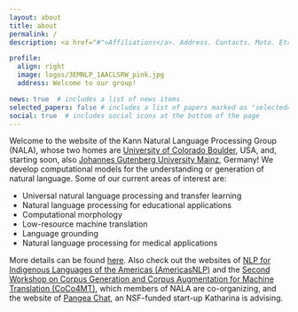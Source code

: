 ```yaml
---
layout: about
title: about
permalink: /
description: <a href="#">Affiliations</a>. Address. Contacts. Moto. Etc.

profile:
  align: right
  image: logos/3EMNLP_1AACLSRW_pink.jpg
  address: Welcome to our group!

news: true  # includes a list of news items
selected_papers: false # includes a list of papers marked as "selected={true}"
social: true  # includes social icons at the bottom of the page
---
```


Welcome to the website of the Kann Natural Language Processing Group (NALA), whose two homes are <a href="https://www.colorado.edu" target="_blank">University of Colorado Boulder</a>, USA, and, starting soon, also <a href="https://homepage.uni-mainz.de" target="_blank">Johannes Gutenberg University Mainz</a>, Germany!
We develop computational models for the understanding or generation of natural language. Some of our current areas of interest are:

- Universal natural language processing and transfer learning
- Natural language processing for educational applications
- Computational morphology
- Low-resource machine translation
- Language grounding
- Natural language processing for medical applications

More details can be found <a href="/projects/">here</a>. Also check out the websites of <a href="http://turing.iimas.unam.mx/americasnlp" target="_blank">NLP for Indigenous Languages of the Americas (AmericasNLP)</a> and the <a href="https://sites.google.com/view/coco4mt" target="_blank">Second Workshop on Corpus Generation and Corpus Augmentation for Machine Translation (CoCo4MT)</a>, which members of NALA are co-organizing, and the website of <a href="https://www.pangeachat.com" target="_blank">Pangea Chat</a>, an NSF-funded start-up Katharina is advising.

